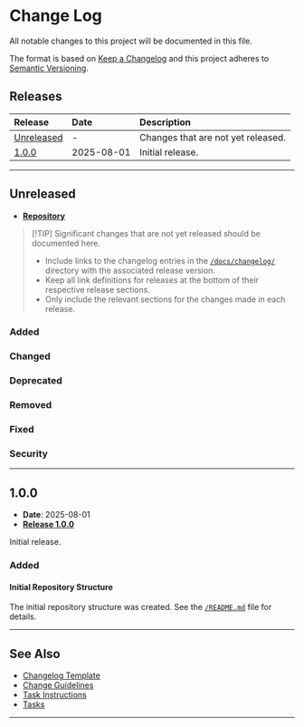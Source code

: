 <!-- markdownlint-disable MD024 -->
# Change Log

All notable changes to this project will be documented in this file.

The format is based on [Keep a Changelog] and this project adheres to [Semantic Versioning].

## Releases

| Release      | Date                  | Description                        |
|:-------------|:----------------------|:-----------------------------------|
| [Unreleased] | -                     | Changes that are not yet released. |
| [1.0.0]      | 2025-08-01 | Initial release.                   |

---------------------------------------------------------------------------------------------------

## Unreleased

- [**Repository**]

> [!TIP] Significant changes that are not yet released should be documented here.
>
> - Include links to the changelog entries in the [`/docs/changelog/`] directory with the
>   associated release version.
> - Keep all link definitions for releases at the bottom of their respective release sections.
> - Only include the relevant sections for the changes made in each release.

### Added

### Changed

### Deprecated

### Removed

### Fixed

### Security

[Unreleased]: #unreleased
[**Repository**]: https://github.com/danielrjackson/unset
[`/docs/changelog/`]: changelog

---------------------------------------------------------------------------------------------------

## 1.0.0

- **Date**: 2025-08-01
- [**Release 1.0.0**]

Initial release.

### Added

#### Initial Repository Structure

The initial repository structure was created. See the [`/README.md`] file for details.

[1.0.0]: #100
[**Release 1.0.0**]: https://github.com/danielrjackson/unset/tag/1.0.0
[`/README.md`]: ../README.md

---------------------------------------------------------------------------------------------------

<!-- omit in toc -->
## See Also

- [Changelog Template]
- [Change Guidelines]
- [Task Instructions]
- [Tasks]

---------------------------------------------------------------------------------------------------

[//]: # (Links)

<!-- Note: Keep links for a particular change in the same section as the change itself.
This helps maintain clarity and context for each change. -->
[Keep a Changelog]: http://keepachangelog.com
[Semantic Versioning]: http://semver.org
[Changelog Template]: templates/changelog/template.md
[Change Guidelines]: guides/change_guidelines.md
[Task Instructions]: guides/task_instructions.md
[Tasks]: TASKS.md
